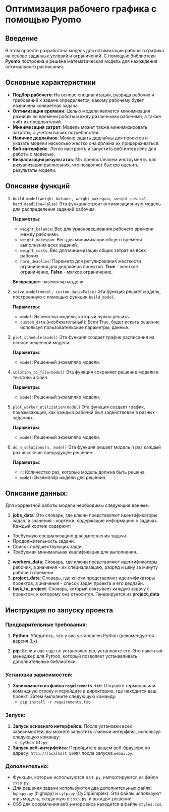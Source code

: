 # Оптимизация рабочего графика с помощью **Pyomo**

## **Введение**

В этом проекте разработана модель для оптимизации рабочего графика на основе заданных условий и ограничений. С помощью библиотеки **Pyomo** построена и решена математическая модель для нахождения оптимального расписания.

## **Основные характеристики**

- **Подбор рабочего**: На основе специализации, разряда рабочих и требований к задаче определяется, какому рабочему будет назначена конкретная задача.
- **Оптимизация времени**: Целью модели является минимизация разницы во времени работы между различными рабочими, а также учёт их предпочтений.
- **Минимизация затрат**: Модель может также минимизировать затраты, с учетом ваших потребностей.
- **Наличие дедлайнов**: Можно задать дедлайны для проектов и указать модели насколько жестко она должна их придерживаться.
- **Веб-интерфейс**: Легко настроить и запустить веб-интерфейс для работы с моделью.
- **Визуализация результатов**: Мы предоставляем инструменты для визуализации расписания, что позволяет быстро оценить результаты модели.

## **Описание функций**

1. `build_model(weight_balance, weight_makespan, weight_costs=1, hard_deadline=False)`
    Эта функция строит оптимизационную модель для распределения заданий рабочим.

    **Параметры**:
     - `weight_balance`: Вес для уравновешивания рабочего времени между рабочими.
     - `weight_makespan`: Вес для минимизации общего времени выполнения всех заданий.
     - `weight_costs`: Вес для минимизации общих затрат на всех рабочих.
     - `hard_deadline`: Параметр для регулирования жесткости ограничения для дедлайнов проектов. **True** - жесткое ограничение, **False** - мягкое ограничение.
    
    **Возвращает**: экземпляр модели.

2. `solve_model(model, custom_data=False)`
    Эта функция решает модель, построенную с помощью функции `build_model`.

    **Параметры**:
     - `model`: Экземпляр модели, который нужно решить.
     - `custom_data` (необязательный): Если True, будет искать решение используя пользовательские параметры, данные.
  
3. `plot_schedule(model)`
    Эта функция создает график расписания на основе решенной модели.

    **Параметры**:
     - `model`: Решенный экземпляр модели.
  
4. `solution_to_file(model)`
    Эта функция сохраняет решение модели в текстовый файл.

    **Параметры**:
     - `model`: Решенный экземпляр модели.

5. `plot_worker_utilization(model)`
    Эта функция создает график, показывающий, как каждый рабочий был задействован в разных заданиях.

    **Параметры**:
     - `model`: Решенный экземпляр модели.

6. `do_n_solutions(n, model)`
    Эта функция решает модель n раз каждый раз исключая предыдущее решение.

    **Параметры**:
     - `n`: Количество раз, которые модель должна быть решена.
     - `model`: Экземпляр модели для решения.

## **Описание данных:**

Для корректной работы модели необходимы следующие данные:

1. **jobs_data**: Это словарь, где ключи представляют идентификаторы задач, а значения - кортежи, содержащие информацию о задачах. Каждый кортеж содержит:
 - Требуемую специализацию для выполнения задачи.
 - Продолжительность задачи.
 - Список предшествующих задач.
 - Требуемая минимальная квалификация для выполнения.
2. **workers_data**: Словарь, где ключи представляют идентификаторы рабочих, а значения - их специализацию, разряд и цену за минуту рабочего времени.
3.  **project_data**: Словарь, где ключи представляют идентификаторы проектов, а значения - список задач проекта и его дедлайн.
4. **task_to_project**: Словарь, который связывает каждую задачу с проектом, к которому она относится. Генерируется из **project_data**

## **Инструкция по запуску проекта**

### **Предварительные требования:**

1. **Python**: Убедитесь, что у вас установлен Python (рекомендуется версия 3.x).

2. **pip**: Если у вас еще не установлен pip, установите его. Это пакетный менеджер для Python, который позволяет устанавливать дополнительные библиотеки.

### **Установка зависимостей:**

1. **Зависимости из файла `requirements.txt`:**
    Откройте терминал или командную строку и перейдите в директорию, где находится ваш проект. Затем выполните следующую команду:
     - `pip install -r requirements.txt`

### **Запуск:**

1. **Запуск основного интерфейса:**
    После установки всех зависимостей, вы можете запустить главный интерфейс, используя следующую команду:
     - `python UI.py`
2. **Запуск веб-интерфейса**:
    Перейдите в вашем веб-браузере по адресу: `http://localhost:5000/` после запуска `webui.py`.
  

### **Дополнительно:** 
 - Функции, которые используются в `UI.py`, импортируются из файла `jssp.py`.
 - Для решения задачи используются два дополнительных файла: `hghspy.py` (highspy) и `cylp.py` (CyClpSimplex). Эти файлы используют mps модель, созданную в `jssp.py`, и выводят решение.
 - CSS для оформления веб-интерфейса находится в файле `styles.css`.

